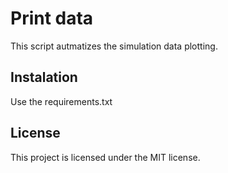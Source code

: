 # Print data
This script autmatizes the simulation data plotting.

## Instalation

Use the requirements.txt

## License

This project is licensed under the MIT license.